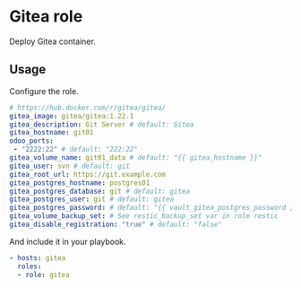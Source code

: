 # Gitea role

Deploy Gitea container.

## Usage

Configure the role.

```yml
# https://hub.docker.com/r/gitea/gitea/
gitea_image: gitea/gitea:1.22.1
gitea_description: Git Server # default: Gitea
gitea_hostname: git01
odoo_ports:
 - "2222:22" # default: "222:22"
gitea_volume_name: git01_data # default: "{{ gitea_hostname }}"
gitea_user: svn # default: git
gitea_root_url: https://git.example.com
gitea_postgres_hostname: postgres01
gitea_postgres_database: git # default: gitea
gitea_postgres_user: git # default: gitea
gitea_postgres_password: # default: "{{ vault_gitea_postgres_password }}"
gitea_volume_backup_set: # See restic_backup_set var in role restic
gitea_disable_registration: "true" # default: "false"
```

And include it in your playbook.

```yml
- hosts: gitea
  roles:
  - role: gitea
```

